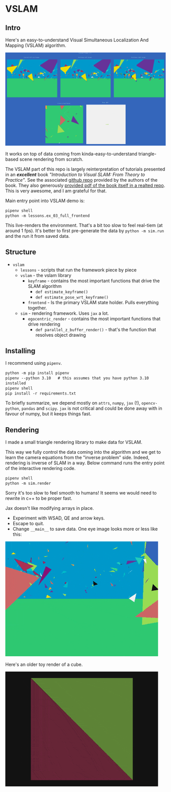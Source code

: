 VSLAM
=====

Intro
-----

Here's an easy-to-understand Visual Simultaneous Localization And Mapping (VSLAM) algorithm.

![render](imgs/gui.gif)

It works on top of
data coming from kinda-easy-to-understand triangle-based scene rendering from scratch.

The VSLAM part of this repo is largely reinterpretation of tutorials presented in an ***excellent*** book 
*"Introduction to Visual SLAM: From Theory to Practice"*. See the associated
[github repo](https://github.com/gaoxiang12/slambook) provided by the authors of the book.
They also generously [provided pdf of the book itself in a realted repo](https://github.com/gaoxiang12/slambook-en/blob/master/slambook-en.pdf).
This is very awesome, and I am grateful for that.

Main entry point into VSLAM demo is:

```
pipenv shell
python -m lessons.ex_03_full_frontend
```

This live-renders the environment. That's a bit too slow to feel real-tiem (at around 1 fps).
It's better to first pre-generate the data by `python -m sim.run` and the run it from saved data.

Structure
----------

- `vslam`
    - `lessons` - scripts that run the framework piece by piece
    - `vslam`  - the vslam library
        - `keyframe` - contains the most important functions that drive the SLAM algorithm
            - `def estimate_keyframe()`
            - `def estimate_pose_wrt_keyframe()`
        - `frontend` - Is the primary VSLAM state holder. Pulls everything together.
    - `sim` - rendering framework. Uses `jax` a lot.
        - `egocentric_render` - contains the most important functions that drive rendering
            - `def parallel_z_buffer_render()` - that's the function that resolves object drawing



Installing
----------

I recommend using `pipenv`.

```
python -m pip install pipenv
pipenv --python 3.10   # this assumes that you have python 3.10 installed
pipenv shell
pip install -r requirements.txt
```

To briefly summarize, we depend mostly on `attrs`, `numpy`, `jax` (!), `opencv-python`, `pandas` and `scipy`.
`jax` is not critical and could be done away with in favour of numpy, but it keeps things fast.


Rendering
----------

I made a small triangle rendering library to make data for VSLAM.

This way we fully control the data coming into the algorithm and we get to learn the camera equations
from the "inverse problem" side. Indeed, rendering is inverse of SLAM in a way.
Below command runs the entry point of the interactive rendering code.

```
pipenv shell
python -m sim.render
```
Sorry it's too slow to feel smooth to humans!
It seems we would need to rewrite in c++ to be proper fast.

Jax doesn't like modifying arrays in place.

- Experiment with WSAD, QE and arrow keys. 
- Escape to quit.
- Change `__main__` to save data.
One eye image looks more or less like this:

![render](imgs/triangles.gif)

Here's an older toy render of a cube.

![render](imgs/render.gif)
